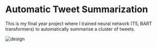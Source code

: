 # Automatic Tweet Summarization
This is my final year project where I trained neural network (T5, BART transformers) to automatically summarise a cluster of tweets.

![design](https://user-images.githubusercontent.com/76676547/189851269-75017e50-d27c-4e5d-a4be-42ceb3a53baa.png)
